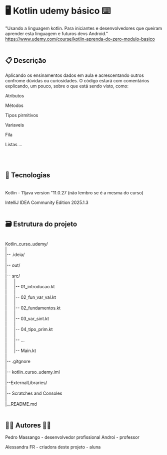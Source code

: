 
&nbsp;

# 🖥️ Kotlin udemy básico ⌨️

"Usando a linguagem kotlin. Para iniciantes e desenvolvedores que queiram aprender esta linguagem e futuros devs Android."
https://www.udemy.com/course/kotlin-aprenda-do-zero-modulo-basico
<br>
<br>
## 📋 Descrição

Aplicando os ensinamentos dados em aula e acrescentando outros confrome dúvidas ou curiosidades.
O código estará com comentários explicando, um pouco, sobre o que está sendo visto, como:

Atributos

Métodos

Tipos pirmitivos

Variaveis

Fila

Listas ...

<br>
<br>

## 💾 Tecnologias
<br>
Kotlin - 11java version "11.0.27 (não lembro se é a mesma do curso)

IntelliJ IDEA Community Edition 2025.1.3
<br>
<br>

## 🗃️ Estrutura do projeto

<br>Kotlin_curso_udemy/
<br>|
<br>|-- .ideia/
<br>|
<br>|-- out/
<br>|
<br>|-- src/
<br>|&nbsp;&nbsp;&nbsp;&nbsp;&nbsp;&nbsp;|
<br>|&nbsp;&nbsp;&nbsp;&nbsp;&nbsp;&nbsp;|-- 01_introducao.kt
<br>|&nbsp;&nbsp;&nbsp;&nbsp;&nbsp;&nbsp;|
<br>|&nbsp;&nbsp;&nbsp;&nbsp;&nbsp;&nbsp;|-- 02_fun_var_val.kt
<br>|&nbsp;&nbsp;&nbsp;&nbsp;&nbsp;&nbsp;|
<br>|&nbsp;&nbsp;&nbsp;&nbsp;&nbsp;&nbsp;|-- 02_fundamentos.kt
<br>|&nbsp;&nbsp;&nbsp;&nbsp;&nbsp;&nbsp;|
<br>|&nbsp;&nbsp;&nbsp;&nbsp;&nbsp;&nbsp;|-- 03_var_sint.kt
<br>|&nbsp;&nbsp;&nbsp;&nbsp;&nbsp;&nbsp;|
<br>|&nbsp;&nbsp;&nbsp;&nbsp;&nbsp;&nbsp;|-- 04_tipo_prim.kt
<br>|&nbsp;&nbsp;&nbsp;&nbsp;&nbsp;&nbsp;|
<br>|&nbsp;&nbsp;&nbsp;&nbsp;&nbsp;&nbsp;|-- ...
<br>|&nbsp;&nbsp;&nbsp;&nbsp;&nbsp;&nbsp;|
<br>|&nbsp;&nbsp;&nbsp;&nbsp;&nbsp;&nbsp;|-- Main.kt
<br>|
<br>|-- .gitgnore
<br>|
<br>|-- kotlin_curso_udemy.iml
<br>|
<br>|--ExternalLibraries/
<br>|
<br>|-- Scratches and Consoles
<br>|
<br>|__README.md
<br>
<br>

## 👩‍🎓 Autores 👨‍🏫

Pedro Massango - desenvolvedor profissional Androi - professor

Alessandra FR - criadora deste projeto - aluna
